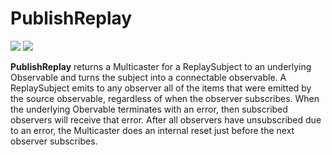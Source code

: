 # PublishReplay

[![](../../../assets/godev.svg?raw=true)](https://pkg.go.dev/github.com/reactivego/rx/test/PublishReplay#section-documentation)
[![](../../../assets/rx.svg?raw=true)](http://reactivex.io/documentation/operators/replay.html)

**PublishReplay** returns a Multicaster for a ReplaySubject to an underlying
Observable and turns the subject into a connectable observable. A
ReplaySubject emits to any observer all of the items that were emitted by the
source observable, regardless of when the observer subscribes. When the
underlying Obervable terminates with an error, then subscribed observers
will receive that error. After all observers have unsubscribed due to an
error, the Multicaster does an internal reset just before the next observer
subscribes.
